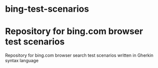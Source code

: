 # bing-test-scenarios

# Repository for bing.com browser test scenarios 

Repository for bing.com browser search test scenarios written in Gherkin syntax language
